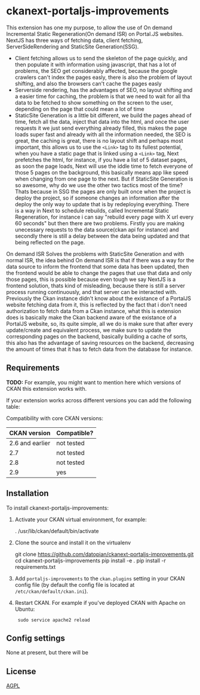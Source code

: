 # ckanext-portaljs-improvements

This extension has one my purpose, to allow the use of On demand Incremental Static Regeneration(On demand ISR) on Portal.JS websites.
NextJS has three ways of fetching data, client fetching, ServerSideRendering and StaticSite Generation(SSG).

- Client fetching allows us to send the skeleton of the page quickly, and then populate it with information using javascript, that has a lot of problems, the SEO get considerably affected, because the google crawlers can't index the pages easly, there is also the problem of layout shifting, and also the browsers can't cache the pages easly
- Serverside rendering, has the advantages of SEO, no layout shifting and a easier time for caching, the problem is that we need to wait for all tha data to be fetched to show something on the screen to the user, depending on the page that could mean a lot of time
- StaticSite Generation is a little bit different, we build the pages ahead of time, fetch all the data, inject that data into the html, and once the user requests it we just send everything already filled, this makes the page loads super fast and already with all the information needed, the SEO is great, the caching is great, there is no layout shift and perhaps most important, this allows us to use the `<Link>` tag to its fullest potential, when you have a static page that is linked using a `<Link>` tag, Next prefetches the html, for instance, if you have a list of 5 dataset pages, as soon the page loads, Next will use the iddle time to fetch everyone of those 5 pages on the background, this basically means app like speed when changing from one page to the next.
  But if StaticSite Generation is so awesome, why do we use the other two tactics most of the time? Thats because in SSG the pages are only built once when the project is deploy the project, so if someone changes an information after the deploy the only way to update that is by redeploying everything. There is a way in Next to schedule rebuilds, called Incremental Static Regeneration, for instance i can say "rebuild every page with X url every 60 seconds" but then there are two problems. Firstly you are making unecessary requests to the data source(ckan api for instance) and secondly there is still a delay between the data being updated and that being reflected on the page.

On demand ISR Solves the problems with StaticSite Generation and with normal ISR, the idea behind On demand ISR is that if there was a way for the data source to inform the frontend that some data has been updated, then the frontend would be able to change the pages that use that data and only those pages, this is possible because even tough we say NextJS is a frontend solution, thats kind of misleading, because there is still a server process running continuously, and that server can be interacted with. Previously the Ckan instance didn't know about the existance of a PortalJS website fetching data from it, this is reflected by the fact that i don't need authorization to fetch data from a Ckan instance, what this is extension does is basically make the Ckan backend aware of the existance of a PortalJS website, so, its quite simple, all we do is make sure that after every update/create and equivalent process, we make sure to update the corresponding pages on the backend, basically building a cache of sorts, this also has the advantage of saving resources on the backend, decreasing the amount of times that it has to fetch data from the database for instance.

## Requirements

**TODO:** For example, you might want to mention here which versions of CKAN this
extension works with.

If your extension works across different versions you can add the following table:

Compatibility with core CKAN versions:

| CKAN version    | Compatible? |
| --------------- | ----------- |
| 2.6 and earlier | not tested  |
| 2.7             | not tested  |
| 2.8             | not tested  |
| 2.9             | yes         |

## Installation

To install ckanext-portaljs-improvements:

1. Activate your CKAN virtual environment, for example:

   . /usr/lib/ckan/default/bin/activate

2. Clone the source and install it on the virtualenv

   git clone https://github.com/datopian/ckanext-portaljs-improvements.git
   cd ckanext-portaljs-improvements
   pip install -e .
   pip install -r requirements.txt

3. Add `portaljs-improvements` to the `ckan.plugins` setting in your CKAN
   config file (by default the config file is located at
   `/etc/ckan/default/ckan.ini`).

4. Restart CKAN. For example if you've deployed CKAN with Apache on Ubuntu:

   ```
    sudo service apache2 reload
   ```

## Config settings

None at present, but there will be

## License

[AGPL](https://www.gnu.org/licenses/agpl-3.0.en.html)
